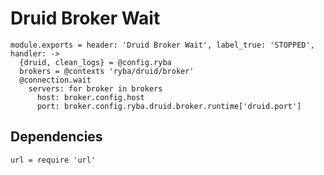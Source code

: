 
# Druid Broker Wait

    module.exports = header: 'Druid Broker Wait', label_true: 'STOPPED', handler: ->
      {druid, clean_logs} = @config.ryba
      brokers = @contexts 'ryba/druid/broker'
      @connection.wait
        servers: for broker in brokers
          host: broker.config.host
          port: broker.config.ryba.druid.broker.runtime['druid.port']

## Dependencies

    url = require 'url'
